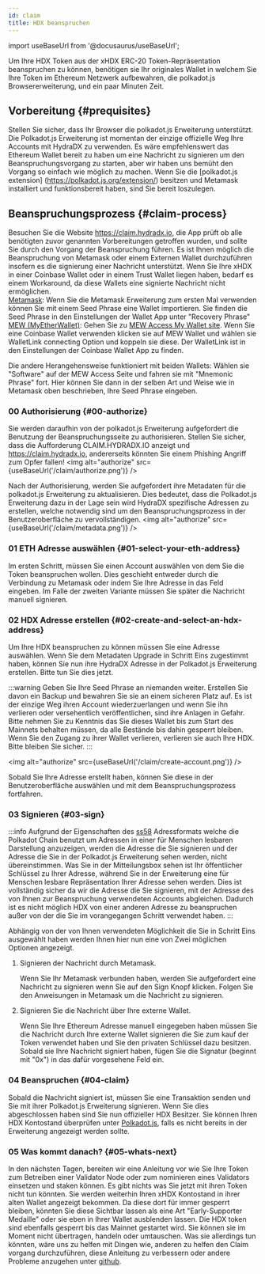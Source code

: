 ```yaml
---
id: claim
title: HDX beanspruchen
---
```


import useBaseUrl from '@docusaurus/useBaseUrl';

Um Ihre HDX Token aus der xHDX ERC-20 Token-Repräsentation beanspruchen zu können, benötigen sie Ihr originales Wallet in welchem Sie Ihre Token im Ethereum Netzwerk aufbewahren, die polkadot.js Browsererweiterung, und ein paar Minuten Zeit.

## Vorbereitung {#prequisites}

Stellen Sie sicher, dass Ihr Browser die polkadot.js Erweiterung unterstützt. Die Polkadot.js Erweiterung ist momentan der einzige offizielle Weg Ihre Accounts mit HydraDX zu verwenden. Es wäre empfehlenswert das Ethereum Wallet bereit zu haben um eine Nachricht zu signieren um den Beanspruchungsvorgang zu starten, aber wir haben uns bemüht den Vorgang so einfach wie möglich zu machen. Wenn Sie die [polkadot.js extension] (https://polkadot.js.org/extension/) besitzen und Metamask installiert und funktionsbereit haben, sind Sie bereit loszulegen.

## Beanspruchungsprozess {#claim-process}

Besuchen Sie die Website https://claim.hydradx.io, die App prüft ob alle benötigten zuvor genannten Vorbereitungen getroffen wurden, und sollte Sie durch den Vorgang der Beanspruchung führen. Es ist Ihnen möglich die Beanspruchung von Metamask oder einem Externen Wallet durchzuführen insofern es die signierung einer Nachricht unterstützt.
Wenn Sie Ihre xHDX in einer Coinbase Wallet oder in einem Trust Wallet liegen haben, bedarf es einem Workaround, da diese Wallets eine signierte Nachricht nicht ermöglichen.  
<u>Metamask</u>: Wenn Sie die Metamask Erweiterung zum ersten Mal verwenden können Sie mit einem Seed Phrase eine Wallet importieren. Sie finden die Seed Phrase in den Einstellungen der Wallet App unter "Recovery Phrase" 
<u>MEW (MyEtherWallet)</u>: Gehen Sie zu [MEW Access My Wallet site](https://www.myetherwallet.com/access-my-wallet). Wenn Sie eine Coinbase Wallet verwenden klicken sie auf MEW Wallet und wählen sie WalletLink connecting Option und koppeln sie diese. Der WalletLink ist in den Einstellungen der Coinbase Wallet App zu finden.  

Die andere Herangehensweise funktioniert mit beiden Wallets: Wählen sie "Software" auf der MEW Access Seite und fahren sie mit "Mnemonic Phrase" fort. Hier können Sie dann in der selben Art und Weise wie in Metamask oben beschrieben, Ihre Seed Phrase eingeben.

### 00 Authorisierung {#00-authorize}

Sie werden daraufhin von der polkadot.js Erweiterung aufgefordert die Benutzung der Beanspruchungsseite zu authorisieren. Stellen Sie sicher, dass die Aufforderung CLAIM.HYDRADX.IO anzeigt und  https://claim.hydradx.io, andererseits könnten Sie einem Phishing Angriff zum Opfer fallen!
<img alt="authorize" src={useBaseUrl('/claim/authorize.png')} />


Nach der Authorisierung, werden Sie aufgefordert ihre Metadaten für die polkadot.js Erweiterung zu aktualisieren. Dies bedeutet, dass die Polkadot.js Erweiterung dazu in der Lage sein wird HydraDX spezifische Adressen zu erstellen, welche notwendig sind um den Beanspruchungsprozess in der Benutzeroberfläche zu vervollständigen.
<img alt="authorize" src={useBaseUrl('/claim/metadata.png')} />

### 01 ETH Adresse auswählen {#01-select-your-eth-address}

Im ersten Schritt, müssen Sie einen Account auswählen von dem Sie die Token beanspruchen wollen. Dies geschieht entweder durch die Verbindung zu Metamask oder indem Sie Ihre Adresse in das Feld eingeben. Im Falle der zweiten Variante müssen Sie später die Nachricht manuell signieren. 

### 02 HDX Adresse erstellen {#02-create-and-select-an-hdx-address}

Um Ihre HDX beanspruchen zu können müssen Sie eine Adresse auswählen. Wenn Sie dem Metadaten Upgrade in Schritt Eins zugestimmt haben, können Sie nun ihre HydraDX Adresse in der Polkadot.js Erweiterung erstellen. Bitte tun Sie dies jetzt.

:::warning 
Geben Sie Ihre Seed Phrase an niemanden weiter. Erstellen Sie davon ein Backup und bewahren Sie sie an einem sicheren Platz auf. Es ist der einzige Weg ihren Account wiederzuerlangen und wenn Sie ihn verlieren oder versehentlich veröffentlichen, sind ihre Anlagen in Gefahr. Bitte nehmen Sie zu Kenntnis das Sie dieses Wallet bis zum Start des Mainnets behalten müssen, da alle Bestände bis dahin gesperrt bleiben. Wenn Sie den Zugang zu ihrer Wallet verlieren, verlieren sie auch Ihre HDX. Bitte bleiben Sie sicher.
:::

<img alt="authorize" src={useBaseUrl('/claim/create-account.png')} />

Sobald Sie Ihre Adresse erstellt haben, können Sie diese in der Benutzeroberfläche auswählen und mit dem Beanspruchungsprozess fortfahren.

### 03 Signieren {#03-sign}

:::info
Aufgrund der Eigenschaften des  [ss58](https://polkadot.js.org/docs/keyring/start/ss58/) Adressformats welche die Polkadot Chain benutzt um Adressen in einer für Menschen lesbaren Darstellung anzuzeigen, werden die Adresse die Sie signieren und der Adresse die Sie in der Polkadot.js Erweiterung sehen werden, nicht übereinstimmen.
Was Sie in der Mitteilungsbox sehen ist Ihr öffentlicher Schlüssel zu Ihrer Adresse, während Sie in der Erweiterung eine für Menschen lesbare Repräsentation Ihrer Adresse sehen werden.
Dies ist vollständig sicher da wir die Adresse die Sie signieren, mit der Adresse des von Ihnen zur Beanspruchung verwendeten Accounts abgleichen. Dadurch ist es nicht möglich HDX von einer anderen Adresse zu beanspruchen außer von der die Sie im vorangegangen Schritt verwendet haben.
:::

Abhängig von der von Ihnen verwendeten Möglichkeit die Sie in Schritt Eins ausgewählt haben werden Ihnen hier nun eine von Zwei möglichen Optionen angezeigt.
1.   Signieren der Nachricht durch Metamask.

        Wenn Sie Ihr Metamask verbunden haben, werden Sie aufgefordert eine Nachricht zu signieren wenn Sie auf den Sign Knopf klicken. Folgen Sie den Anweisungen in Metamask um die Nachricht zu signieren.
		
2. Signieren Sie die Nachricht über Ihre externe Wallet.

	Wenn Sie Ihre Ethereum Adresse manuell eingegeben haben müssen Sie die Nachricht durch Ihre externe Wallet signieren die Sie zum kauf der Token verwendet haben und Sie den privaten Schlüssel dazu besitzen. Sobald sie Ihre Nachricht signiert haben, fügen Sie die Signatur (beginnt mit "0x") in das dafür vorgesehene Feld ein.

### 04 Beanspruchen {#04-claim}

Sobald die Nachricht signiert ist, müssen Sie eine Transaktion senden und Sie mit ihrer Polkadot.js Erweiterung signieren. Wenn Sie dies abgeschlossen haben sind Sie nun offizieller HDX Besitzer. Sie können Ihren HDX Kontostand überprüfen unter [Polkadot.js](https://polkadot.js.org/apps/?rpc=wss%3A%2F%2Frpc-01.snakenet.hydradx.io#/accounts), falls es nicht bereits in der Erweiterung angezeigt werden sollte.

### 05 Was kommt danach? {#05-whats-next}

In den nächsten Tagen, bereiten wir eine Anleitung vor wie Sie Ihre Token zum Betreiben einer Validator Node oder zum nominieren eines Validators einsetzen und staken können. Es gibt nichts was Sie jetzt mit ihren Token nicht tun könnten. 
Sie werden weiterhin Ihren xHDX Kontostand in ihrer alten Wallet angezeigt bekommen. Da diese dort für immer gesperrt bleiben, könnten Sie diese Sichtbar lassen als eine Art "Early-Supporter Medaille" oder sie eben in Ihrer Wallet ausblenden lassen.
Die HDX token sind ebenfalls gesperrt bis das Mainnet gestartet wird. Sie können sie im Moment nicht übertragen, handeln oder umtauschen. 
Was sie allerdings tun könnten, wäre uns zu helfen mit Dingen wie, anderen zu helfen den Claim vorgang durchzuführen, diese Anleitung zu verbessern oder andere Probleme anzugehen unter [github](https://github.com/galacticcouncil).
